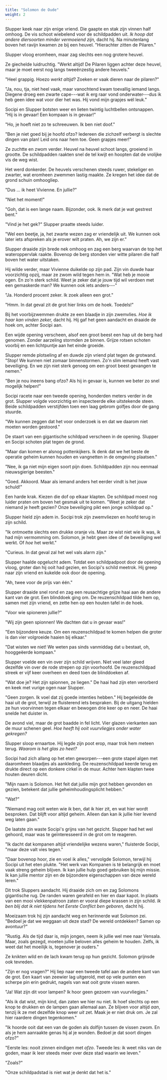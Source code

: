 ```yaml
---
title: "Solomon de Oude"
weight: 2
---
```


Slupper keek naar zijn enige vriend. Die gaapte en stak zijn vinnen half omhoog. De vis schoot wiebelend voor de schildpadden uit. _Ik hoop dat andere diersoorten minder vermoeiend zijn,_ dacht hij. Na minutenlang boven het ravijn kwamen ze bij een heuvel. "Hierachter zitten de Pilaren."

Slupper vloog eromheen, maar zag slechts een nog grotere heuvel. 

Ze giechelde luidruchtig. "Werkt altijd! De Pilaren liggen achter deze heuvel, maar je moet eerst nog langs tweeënzestig andere heuvels."

"Heel grappig. Hoezo *werkt altijd*? Zoeken er vaak dieren naar de pilaren?"

"Ja, nou, tja, niet heel vaak, maar vanochtend kwam toevallig iemand langs. Diegene droeg een zwarte cape---wat ik erg raar vond onderwater---dus ik heb geen idee wat voor dier het was. Hij vond mijn grapjes wél leuk."

Socipi en Slupper botsten weer en lieten twintig luchtbellen ontsnappen. "Hij is in gevaar! Een kompaan is in gevaar!"

"Ho, je hoeft niet zo te schreeuwen. Ik ben niet doof."

"Ben je niet goed bij je hoofd ofzo? Iedereen die zichzelf verbergt is slechte dingen van plan! Leid ons naar hem toe. Geen grapjes meer!"

Ze zuchtte en zwom verder. Heuvel na heuvel schoot langs, groeiend in grootte. De schildpadden raakten snel de tel kwijt en hoopten dat de vrolijke vis de weg wist.

Het werd donkerder. De heuvels verschenen steeds ruwer, stekeliger en zwarter, wat eromheen zwemmen lastig maakte. Ze kregen het idee dat de grond schuin omhoogliep.

"Dus ... ik heet Vivienne. En jullie?"

"Niet het moment!"

"Goh, dat is een lange naam. Bijzonder, ook. Ik merk dat je wat gestrest bent."

"Vind je het gek?" Slupper praatte steeds luider.

"Wel een beetje, ja, het zwarte wezen zag er vriendelijk uit. We kunnen ook later iets afspreken als je erover wilt praten. Ah, we zijn er."

Slupper draaide zijn brede nek omhoog en zag een berg waarvan de top het wateroppervlak raakte. Bovenop de berg stonden vier witte pilaren die half boven het water uitstaken.

Hij wilde verder, maar Vivienne duikelde op zijn pad. Zijn vin duwde haar voorzichtig opzij, maar ze zwom wild tegen hem in. "Wat heb je mooie ogen. En zo'n sterk schild. Weet je zeker dat je jouw tijd wil verdoen met een gemaskerde man? We kunnen ook iets anders---"

"Ja. Honderd procent zeker. Ik zoek alleen een grot."

"Hmm. In dat geval zit de grot hier links om de hoek. Toedels!"

Bij het voorbijzwemmen drukte ze een blaadje in zijn zwemvlies. _Hoe ik haar kan vinden zeker,_ dacht hij. Hij gaf het geen aandacht en draaide de hoek om, achter Socipi aan.

Een wijde opening verscheen, alsof een groot beest een hap uit de berg had genomen. Zonder aarzeling stormden ze binnen. Grijze rotsen schoten voorbij en een lichtpuntje aan het einde groeide.

Slupper remde plotseling af en duwde zijn vriend plat tegen de grotwand. "Stop! We kunnen niet zomaar binnenstormen. Zo'n slim iemand heeft vast beveiliging. En we zijn niet sterk genoeg om een groot beest gevangen te nemen."

"Ben je nou ineens bang ofzo? Als hij in gevaar is, kunnen we beter zo snel mogelijk helpen!"

Socipi racete naar een tweede opening, honderden meters verder in de grot. Slupper volgde voorzichtig en inspecteerde elke uitstekende steen. Beide schildpadden verstijfden toen een laag gebrom golfjes door de gang stuurde.

"We kunnen zeggen dat het voor onderzoek is en dat we daarom niet moeten worden gestoord."

De staart van een gigantische schildpad verscheen in de opening. Slupper en Socipi schoten plat tegen de grond.

"Maar dan komen er alsnog pottenkijkers. Ik denk dat we het beste de operatie geheim kunnen houden en vangnetten in de omgeving plaatsen."

"Nee, ik ga niet mijn eigen soort pijn doen. Schildpadden zijn nou eenmaal nieuwsgierige beesten."

"Goed. Akkoord. Maar als iemand anders het eerder vindt is het jouw schuld!"

Een harde krak. Kiezen die dof op elkaar klapten. De schildpad moest nog luider praten om boven het gesmak uit te komen. "Weet je zeker dat niemand je heeft gezien? Onze beveiliging pikt een jonge schildpad op."

Slupper hield zijn adem in. Socipi trok zijn zwemvliezen en hoofd terug in zijn schild.

"Ik ontmoette slechts een drukke oranje vis. Maar ze wist niet wie ik was, ik had mijn vermomming om. Solomon, je hebt geen idee of de beveiliging wel werkt. Of _hoe_ het werkt."

"Curieus. In dat geval zal het wel vals alarm zijn."

Slupper haalde opgelucht adem. Totdat een schildpadpoot door de opening vloog, groter dan hij ooit had gezien, en Socipi's schild meetrok. Hij greep naar zijn vriend en kukelde ook door de opening.

"Ah, twee voor de prijs van één."

Slupper draaide snel rond en zag een reusachtige grijze haai aan de andere kant van de grot. Een blinddoek ging om. De reuzenschildpad tilde hem op, samen met zijn vriend, en zette hen op een houten tafel in de hoek.

"Voor wie spioneren jullie?"

"Wij zijn geen spionnen! We dachten dat u in gevaar was!"

"Een bijzondere keuze. Om een reuzenschildpad te komen helpen die groter is dan vier volgroeide haaien bij elkaar."

"Dat wisten we niet! We weten pas sinds vanmiddag dat u bestaat, oh, hooggeëerde kompaan."

Slupper voelde een vin over zijn schild wrijven. Niet veel later gleed dezelfde vin over de rode strepen op zijn voorhoofd. De reuzenschildpad streek er vijf keer overheen en deed toen de blinddoeken af.

"Wat doe je? Het zijn spionnen, ze liegen." De haai had zijn eten verorberd en keek met vurige ogen naar Slupper.

"Geen zorgen. Ik voel dat zij goede intenties hebben." Hij begeleidde de haai uit de grot, terwijl ze fluisterend iets bespraken. Bij de uitgang hielden ze hun voorvinnen tegen elkaar en bewogen drie keer op en neer. De haai snelde het duister in.

De avond viel, maar de grot baadde in fel licht. Vier glazen vierkanten aan de muur schenen geel. _Hoe heeft hij ooit vuurvliegjes onder water gekregen?_

Slupper sloop ernaartoe. Hij legde zijn poot erop, maar trok hem meteen terug. _Waarom is het glas zo heet?_

Socipi had zich allang op het eten geworpen---een grote stapel algen met daaromheen blaadjes als aankleding. De reuzenschildpad keerde terug en drukte direct op een donkere cirkel in de muur. Achter hem klapten twee houten deuren dicht.

"Mijn naam is Solomon. Het feit dat jullie mijn grot hebben gevonden en gezien, betekent dat jullie geheimhoudingsplicht hebben."

"Wat?"

"Niemand mag ooit weten wie ik ben, dat ik hier zit, en wat hier wordt besproken. Dat blijft voor altijd geheim. Alleen dan kan ik jullie hier levend weg laten gaan."

De laatste zin waste Socipi's grijns van het gezicht. Slupper had het wel gehoord, maar was te geïnteresseerd in de grot om te reageren.

"Ik dacht dat kompanen altijd vriendelijke wezens waren," fluisterde Socipi, "maar deze valt vies tegen."

"Daar bovenop hoor, zie en voel ik alles," vervolgde Solomon, terwijl hij Socipi uit het eten plukte. "Het werk van Kompanen is té belangrijk en moet vaak streng geheim blijven. Ik kan jullie hulp goed gebruiken bij mijn missie. Ik kan jullie mentor zijn en de bijzondere eigenschappen van deze wereld leren."

Dit trok Sluppers aandacht. Hij draaide zich om en zag Solomons gigantische rug. De randen waren gerafeld en hier en daar kapot. In plaats van een mooi vlekkenpatroon zaten er vooral diepe krassen in zijn schild. _Ik ben blij dat ik niet tijdens het Eerste Conflict ben geboren,_ dacht hij.

Moeizaam trok hij zijn aandacht weg en herinnerde wat Solomon zei. "Bedoel je dat we weggaan uit deze stad? De wereld ontdekken? Samen op avontuur?"

"Rustig. Als de tijd daar is, mijn jongen, neem ik jullie wel mee naar Vensala. Maar, zoals gezegd, moeten jullie beloven alles geheim te houden. Zelfs, ik weet dat het moeilijk is, tegenover je ouders."

Ze knikten wild en de lach kwam terug op hun gezicht. Solomon grijnsde ook tevreden.

"Zijn er nog vragen?" Hij liep naar een tweede tafel aan de andere kant van de grot. Een kaart van zeewier lag uitgerold, met op vele punten een scherpe pin erin gedrukt, nagels van wat ooit grote vissen waren.

"Ja! Wat zijn dit voor lampen? Ik hoor geen gezoem van vuurvliegjes."

"Als ik dat wist, mijn kind, dan zaten we hier nu niet. Ik hoef slechts op een knop te drukken en de lampen gaan allemaal aan. Ze blijven voor altijd *aan*, tenzij ik ze met dezelfde knop weer *uit* zet. Maak je er niet druk om. Je zal hier raardere dingen tegenkomen."

"Ik hoorde ooit dat een van de goden als dolfijn tussen de vissen zwom. En als je hem aanraakte genas hij al je wonden. Bedoel je dat soort dingen ofzo?"

"Eerste les: nooit zinnen eindigen met *ofzo*. Tweede les: ik weet niks van de goden, maar ik leer steeds meer over deze stad waarin we leven."

"Zoals?"

"Onze schildpadstad is niet wat je denkt dat het is."